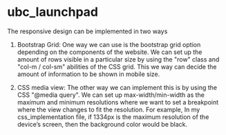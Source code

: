 # ubc_launchpad
The responsive design can be implemented in two ways
1) Bootstrap Grid:
One way we can use is the bootstrap grid option depending on the components of the website. 
We can set up the amount of rows visible in a particular size by using the "row" class and "col-m / col-sm" abilities of the CSS grid.
This we way can decide the amount of information to be shown in mobile size.

2) CSS media view:
The other way we can implement this is by using the CSS "@media query".
We can set up max-width/min-width as the maximum and minimum resolutions where we want to set a breakpoint where the view changes to fit the resolution.
For example, In my css_implementation file, if 1334px is the maximum resolution of the device’s screen, then the background color would be black.

